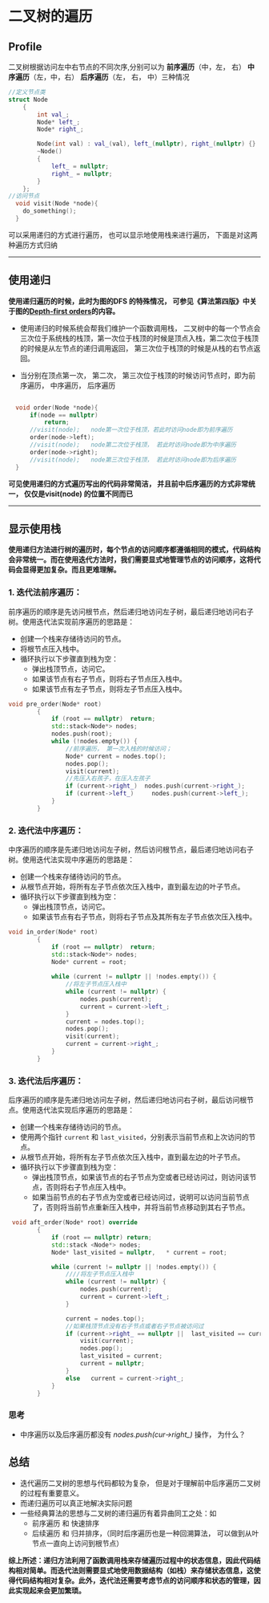 # 二叉树的遍历

## **Profile**

二叉树根据访问左中右节点的不同次序,分别可以为 **前序遍历**（中，左， 右）  **中序遍历**（左，中，右） **后序遍历**（左， 右， 中）三种情况

```C++
//定义节点类
struct Node
    {
        int val_;
        Node* left_;
        Node* right_;

        Node(int val) : val_(val), left_(nullptr), right_(nullptr) {}
        ~Node()
        {
            left_ = nullptr;
            right_ = nullptr;
        }
    };
//访问节点
  void visit(Node *node){
    do_something();
  }
```



可以采用递归的方式进行遍历， 也可以显示地使用栈来进行遍历， 下面是对这两种遍历方式归纳

---

## **使用递归**

**使用递归遍历的时候，此时为图的DFS 的特殊情况， 可参见《算法第四版》中关于图的[Depth-first orders](https://algs4.cs.princeton.edu/42digraph/)的内容。**

- 使用递归的时候系统会帮我们维护一个函数调用栈， 二叉树中的每一个节点会三次位于系统栈的栈顶，第一次位于栈顶的时候是顶点入栈，第二次位于栈顶的时候是从左节点的递归调用返回， 第三次位于栈顶的时候是从栈的右节点返回。

- 当分别在顶点第一次， 第二次， 第三次位于栈顶的时候访问节点时，即为前序遍历， 中序遍历， 后序遍历 

```c++

  void order(Node *node){
      if(node == nullptr)
          return;
      //visit(node);   node第一次位于栈顶，若此时访问node即为前序遍历
      order(node->left);
      //visit(node);   node第二次位于栈顶， 若此时访问node即为中序遍历
      order(node->right);
      //visit(node);   node第三次位于栈顶， 若此时访问node即为后序遍历
  }
```

**可见使用递归的方式遍历写出的代码非常简洁， 并且前中后序遍历的方式非常统一， 仅仅是visit(node) 的位置不同而已**

---

## **显示使用栈**

**使用递归方法进行树的遍历时，每个节点的访问顺序都遵循相同的模式，代码结构会非常统一。而在使用迭代方法时，我们需要显式地管理节点的访问顺序，这将代码会显得更加复杂。而且更难理解。**

### **1. 迭代法前序遍历**：

前序遍历的顺序是先访问根节点，然后递归地访问左子树，最后递归地访问右子树。使用迭代法实现前序遍历的思路是：

- 创建一个栈来存储待访问的节点。
- 将根节点压入栈中。
- 循环执行以下步骤直到栈为空：
  - 弹出栈顶节点，访问它。
  - 如果该节点有右子节点，则将右子节点压入栈中。
  - 如果该节点有左子节点，则将左子节点压入栈中。

```c++
void pre_order(Node* root) 
        {
            if (root == nullptr)  return;
            std::stack<Node*> nodes;
            nodes.push(root);
            while (!nodes.empty()) {
                //前序遍历， 第一次入栈的时候访问；
                Node* current = nodes.top();
                nodes.pop();
                visit(current);
                //先压入右孩子，在压入左孩子
                if (current->right_)  nodes.push(current->right_);
                if (current->left_)     nodes.push(current->left_);
            }
        }
```



### **2. 迭代法中序遍历：**

中序遍历的顺序是先递归地访问左子树，然后访问根节点，最后递归地访问右子树。使用迭代法实现中序遍历的思路是：

- 创建一个栈来存储待访问的节点。
- 从根节点开始，将所有左子节点依次压入栈中，直到最左边的叶子节点。
- 循环执行以下步骤直到栈为空：
  - 弹出栈顶节点，访问它。
  - 如果该节点有右子节点，则将右子节点及其所有左子节点依次压入栈中。

```c++
void in_order(Node* root) 
        {
            if (root == nullptr)  return;
            std::stack<Node*> nodes;
            Node* current = root;
     
            while (current != nullptr || !nodes.empty()) {
                //将左子节点压入栈中
                while (current != nullptr) {
                    nodes.push(current);
                    current = current->left_;
                }
                current = nodes.top();
                nodes.pop();
                visit(current);
                current = current->right_;
            }
        }
```

### **3. 迭代法后序遍历：**

后序遍历的顺序是先递归地访问左子树，然后递归地访问右子树，最后访问根节点。使用迭代法实现后序遍历的思路是：

- 创建一个栈来存储待访问的节点。
- 使用两个指针 `current` 和 `last_visited`，分别表示当前节点和上次访问的节点。
- 从根节点开始，将所有左子节点依次压入栈中，直到最左边的叶子节点。
- 循环执行以下步骤直到栈为空：
  - 弹出栈顶节点，如果该节点的右子节点为空或者已经访问过，则访问该节点，否则将右子节点压入栈中。
  - 如果当前节点的右子节点为空或者已经访问过，说明可以访问当前节点了，否则将当前节点重新压入栈中，并将当前节点移动到其右子节点。

```c++
 void aft_order(Node* root) override
        {
            if (root == nullptr) return;
            std::stack <Node*> nodes;
            Node* last_visited = nullptr,   * current = root;

            while (current != nullptr || !nodes.empty()) {
                ////将左子节点压入栈中
                while (current != nullptr) {
                    nodes.push(current);
                    current = current->left_;
                }

                current = nodes.top();
                //如果栈顶节点没有右子节点或者右子节点被访问过
                if (current->right_ == nullptr ||  last_visited == current->right_ ) {
                    visit(current);
                    nodes.pop();
                    last_visited = current;
                    current = nullptr;
                }
                else   current = current->right_;
            }
        }
```

### **思考**

- 中序遍历以及后序遍历都没有 *nodes.push(cur->right_)* 操作， 为什么？



## 总结

- 迭代遍历二叉树的思想与代码都较为复杂， 但是对于理解前中后序遍历二叉树的过程有重要意义。
- 而递归遍历可以真正地解决实际问题
- 一些经典算法的思想与二叉树的递归遍历有着异曲同工之处：如
  	- 前序遍历 和 快速排序
  	- 后续遍历 和 归并排序，（同时后序遍历也是一种回溯算法， 可以做到从叶节点一直向上访问到根节点）

**综上所述：递归方法利用了函数调用栈来存储遍历过程中的状态信息，因此代码结构相对简单。而迭代法则需要显式地使用数据结构（如栈）来存储状态信息，这使得代码结构相对复杂。此外，迭代法还需要考虑节点的访问顺序和状态的管理，因此实现起来会更加繁琐。**

